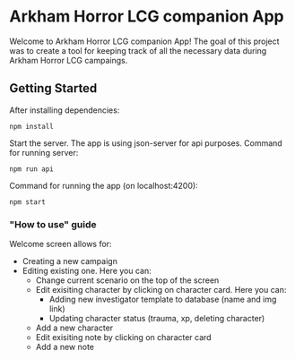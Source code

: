 # Arkham Horror LCG companion App

Welcome to Arkham Horror LCG companion App! The goal of this project was to create a tool for keeping track of all the necessary data during Arkham Horror LCG campaings.

## Getting Started

After installing dependencies:

```
npm install
```

Start the server. The app is using json-server for api purposes. Command for running server:

```
npm run api
```

Command for running the app (on localhost:4200):

```
npm start
```

### "How to use" guide

Welcome screen allows for:
* Creating a new campaign
* Editing existing one. Here you can:
  * Change current scenario on the top of the screen
  * Edit exisiting character by clicking on character card. Here you can:
    * Adding new investigator template to database (name and img link)
    * Updating character status (trauma, xp, deleting character)
  * Add a new character
  * Edit exisiting note by clicking on character card
  * Add a new note